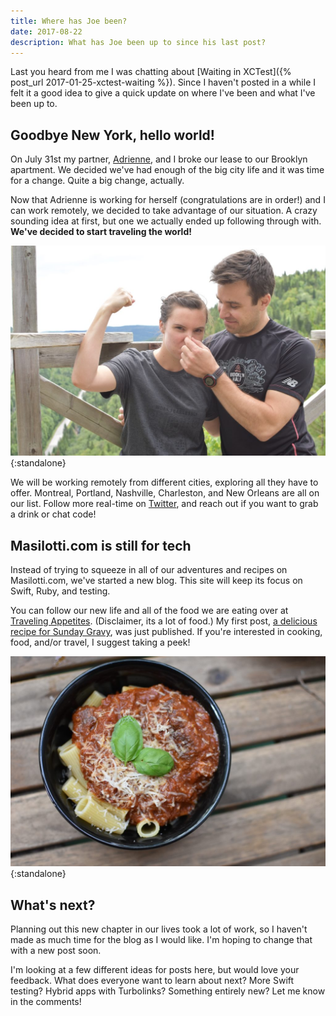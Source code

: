 ```yaml
---
title: Where has Joe been?
date: 2017-08-22
description: What has Joe been up to since his last post?
---
```


Last you heard from me I was chatting about [Waiting in XCTest]({% post_url 2017-01-25-xctest-waiting %}). Since I haven't posted in a while I felt it a good idea to give a quick update on where I've been and what I've been up to.

## Goodbye New York, hello world!

On July 31st my partner, [Adrienne](https://twitter.com/adrienneksmith), and I broke our lease to our Brooklyn apartment. We decided we've had enough of the big city life and it was time for a change. Quite a big change, actually.

Now that Adrienne is working for herself (congratulations are in order!) and I can work remotely, we decided to take advantage of our situation. A crazy sounding idea at first, but one we actually ended up following through with. **We've decided to start traveling the world!**

![Adrienne and Joe](/assets/images/where-is-joe/adrienne-and-joe.jpg){:standalone}

We will be working remotely from different cities, exploring all they have to offer. Montreal, Portland, Nashville, Charleston, and New Orleans are all on our list. Follow more real-time on [Twitter](https://twitter.com/joemasilotti), and reach out if you want to grab a drink or chat code!

## Masilotti.com is still for tech

Instead of trying to squeeze in all of our adventures and recipes on Masilotti.com, we've started a new blog. This site will keep its focus on Swift, Ruby, and testing.

You can follow our new life and all of the food we are eating over at [Traveling Appetites](http://travelingappetites.com/). (Disclaimer, its a lot of food.) My first post, [a delicious recipe for Sunday Gravy](http://travelingappetites.com/recipes/sunday-gravy-thursday/), was just published. If you're interested in cooking, food, and/or travel, I suggest taking a peek!

![Sunday gravy](/assets/images/where-is-joe/sunday-gravy.jpg){:standalone}

## What's next?

Planning out this new chapter in our lives took a lot of work, so I haven't made as much time for the blog as I would like. I'm hoping to change that with a new post soon.

I'm looking at a few different ideas for posts here, but would love your feedback. What does everyone want to learn about next? More Swift testing? Hybrid apps with Turbolinks? Something entirely new? Let me know in the comments!
